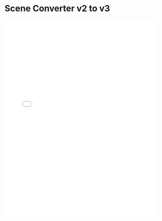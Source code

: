 # Scene Converter v2 to v3


<iframe src="scene_converter.html" width="100%" height="650px" style="border: none;" scrolling="no"></iframe>
